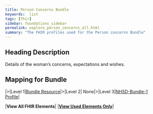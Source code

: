 ```yaml
---
title: Person Concerns Bundle
keywords:  list
tags: [fhir]
sidebar: foundations_sidebar
permalink: explore_person_concerns_all.html
summary: "The FHIR profiles used for the Person concerns Bundle"
---
```


## Heading Description ##
Details of the woman’s concerns, expectations and wishes.

## Mapping for Bundle ##

|>|Level 1|[Bundle Resource](http://hl7.org/fhir/stu3/bundle.html)|>|Level 2| None|>|Level 3|[NHSD-Bundle-1 Profile](http://xxx)|

|**View All FHIR Elements**|    |**[View Used Elements Only](explore_person_concerns.html#mapping-for-bundle)**| 
